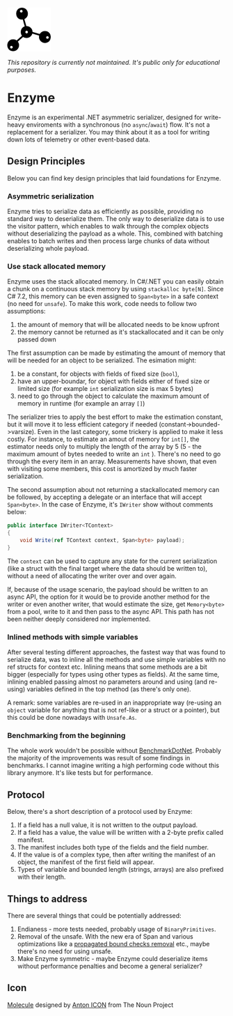 ![Icon](https://raw.githubusercontent.com/Scooletz/Enzyme/develop/package_icon.png)

*This repository is currently not maintained. It's public only for educational purposes.*

# Enzyme

Enzyme is an experimental .NET asymmetric serializer, designed for write-heavy enviroments with a synchronous (no `async`/`await`) flow. It's not a replacement for a serializer. You may think about it as a tool for writing down lots of telemetry or other event-based data.

## Design Principles

Below you can find key design principles that laid foundations for Enzyme.

### Asymmetric serialization

Enzyme tries to serialize data as efficiently as possible, providing no standard way to deserialize them. The only way to deserialize data is to use the visitor pattern, which enables to walk through the complex objects without deserializing the payload as a whole. This, combined with batching enables to batch writes and then process large chunks of data without deserializing whole payload.

### Use stack allocated memory

Enzyme uses the stack allocated memory. In C#/.NET you can easily obtain a chunk on a continuous stack memory by using `stackalloc byte[N]`. Since C# 7.2, this memory can be even assigned to `Span<byte>` in a safe context (no need for `unsafe`). To make this work, code needs to follow two assumptions:

1. the amount of memory that will be allocated needs to be know upfront
1. the memory cannot be returned as it's stackallocated and it can be only passed down

The first assumption can be made by estimating the amount of memory that will be needed for an object to be serialized. The esimation might:

1. be a constant, for objects with fields of fixed size (`bool`),
1. have an upper-boundar, for object with fields either of fixed size or limited size (for example `int` serialization size is max 5 bytes)
1. need to go through the object to calculate the maximum amount of memory in runtime (for example an array `[]`)

The serializer tries to apply the best effort to make the estimation constant, but it will move it to less efficient category if needed (constant->bounded->varsize). Even in the last category, some trickery is applied to make it less costly. For instance, to estimate an amout of memory for `int[]`, the estimator needs only to multiply the length of the array by 5 (5 - the maximum amount of bytes needed to write an `int` ). There's no need to go through the every item in an array. Measurements have shown, that even with visiting some members, this cost is amortized by much faster serialization.

The second assumption about not returning a stackallocated memory can be followed, by accepting a delegate or an interface that will accept `Span<byte>`. In the case of Enzyme, it's `IWriter` show without comments below:

```c#
public interface IWriter<TContext>
{
    void Write(ref TContext context, Span<byte> payload);
}
```

The `context` can be used to capture any state for the current serialization (like a struct with the final target where the data should be written to), without a need of allocating the writer over and over again.

If, because of the usage scenario, the payload should be written to an async API, the option for it would be to provide another method for the writer or even another writer, that would estimate the size, get `Memory<byte>` from a pool, write to it and then pass to the async API. This path has not been neither deeply considered nor implemented.

### Inlined methods with simple variables

After several testing different approaches, the fastest way that was found to serialize data, was to inline all the methods and use simple variables with no ref structs for context etc. Inlining means that some methods are a bit bigger (especially for types using other types as fields). At the same time, inlining enabled passing almost no parameters around and using (and re-using) variables defined in the top method (as there's only one).

A remark: some variables are re-used in an inappropriate way (re-using an `object` variable for anything that is not ref-like or a struct or a pointer), but this could be done nowadays with `Unsafe.As`.

### Benchmarking from the beginning

The whole work wouldn't be possible without [BenchmarkDotNet](https://benchmarkdotnet.org/). Probably the majority of the improvements was result of some findings in benchmarks. I cannot imagine writing a high performing code without this library anymore. It's like tests but for performance.

## Protocol

Below, there's a short description of a protocol used by Enzyme:

1. If a field has a null value, it is not written to the output payload.
1. If a field has a value, the value will be written with a 2-byte prefix called manifest.
1. The manifest includes both type of the fields and the field number.
1. If the value is of a complex type, then after writing the manifest of an object, the manifest of the first field will appear.
1. Types of variable and bounded length (strings, arrays) are also prefixed with their length.

## Things to address

There are several things that could be potentially addressed:

1. Endianess - more tests needed, probably usage of `BinaryPrimitives`.
1. Removal of the unsafe. With the new era of Span and various optimizations like a [propagated bound checks removal](https://github.com/dotnet/coreclr/pull/11521) etc., maybe there's no need for using unsafe.
1. Make Enzyme symmetric - maybe Enzyme could deserialize items without performance penalties and become a general serializer?

## Icon

[Molecule](https://thenounproject.com/term/molecule/1224075) designed by [Anton ICON](https://thenounproject.com/suhartonosmkn1panji/) from The Noun Project